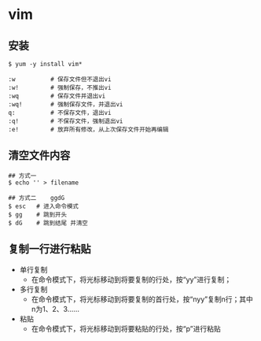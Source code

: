 # vim 

## 安装
```shell
$ yum -y install vim*
```

```shell
:w          # 保存文件但不退出vi
:w!         # 强制保存，不推出vi
:wq         # 保存文件并退出vi
:wq!        # 强制保存文件，并退出vi
q:          # 不保存文件，退出vi
:q!         # 不保存文件，强制退出vi
:e!         # 放弃所有修改，从上次保存文件开始再编辑
```

## 清空文件内容

```shell
## 方式一
$ echo '' > filename

## 方式二    ggdG
$ esc   # 进入命令模式
$ gg    # 跳到开头
$ dG    # 跳到结尾 并清空

```

## 复制一行进行粘贴

- 单行复制
    - 在命令模式下，将光标移动到将要复制的行处，按“yy”进行复制；
- 多行复制 
    - 在命令模式下，将光标移动到将要复制的首行处，按“nyy”复制n行；其中n为1、2、3……
- 粘贴
    - 在命令模式下，将光标移动到将要粘贴的行处，按“p”进行粘贴








